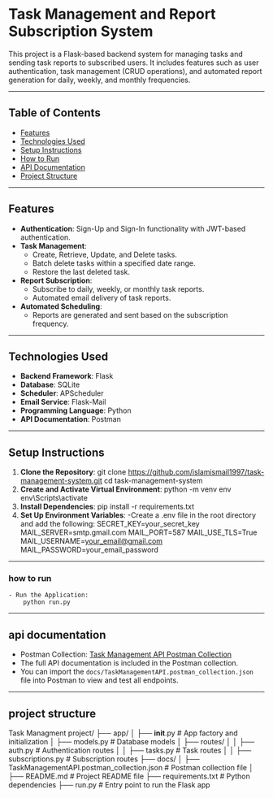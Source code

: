 
# Task Management and Report Subscription System

This project is a Flask-based backend system for managing tasks and sending task reports to subscribed users. It includes features such as user authentication, task management (CRUD operations), and automated report generation for daily, weekly, and monthly frequencies.
____________________________________________________________________________________________________________________


## Table of Contents
- [Features](#features)
- [Technologies Used](#technologies-used)
- [Setup Instructions](#setup-instructions)
- [How to Run](#how-to-run)
- [API Documentation](#api-documentation)
- [Project Structure](#project-structure)
____________________________________________________________________________________________________________________


## Features
- **Authentication**: Sign-Up and Sign-In functionality with JWT-based authentication.
- **Task Management**:
  - Create, Retrieve, Update, and Delete tasks.
  - Batch delete tasks within a specified date range.
  - Restore the last deleted task.
- **Report Subscription**:
  - Subscribe to daily, weekly, or monthly task reports.
  - Automated email delivery of task reports.
- **Automated Scheduling**:
  - Reports are generated and sent based on the subscription frequency.

____________________________________________________________________________________________________________________


## Technologies Used
- **Backend Framework**: Flask
- **Database**: SQLite
- **Scheduler**: APScheduler
- **Email Service**: Flask-Mail
- **Programming Language**: Python
- **API Documentation**: Postman

____________________________________________________________________________________________________________________


## Setup Instructions
1. **Clone the Repository**:
     git clone https://github.com/islamismail1997/task-management-system.git
         cd task-management-system
2. **Create and Activate Virtual Environment**:
        python -m venv env
            env\Scripts\activate
3. **Install Dependencies**:
        pip install -r requirements.txt
4. **Set Up Environment Variables**:
    -Create a .env file in the root directory and add the following:
        SECRET_KEY=your_secret_key
        MAIL_SERVER=smtp.gmail.com
        MAIL_PORT=587
        MAIL_USE_TLS=True
        MAIL_USERNAME=your_email@gmail.com
        MAIL_PASSWORD=your_email_password
____________________________________________________________________________________________________________________


### how to run
    - Run the Application:
        python run.py
____________________________________________________________________________________________________________________



## api documentation
  - Postman Collection: [Task Management API Postman Collection](docs/TaskManagementAPI.postman_collection.json)
  - The full API documentation is included in the Postman collection.
  - You can import the `docs/TaskManagementAPI.postman_collection.json` file into Postman to view and test all      endpoints.

____________________________________________________________________________________________________________________



## project structure

Task Managment project/
├── app/
│   ├── __init__.py       # App factory and initialization
│   ├── models.py         # Database models
│   ├── routes/
│   │   ├── auth.py       # Authentication routes
│   │   ├── tasks.py      # Task routes
│   │   ├── subscriptions.py  # Subscription routes
├── docs/
│   ├── TaskManagementAPI.postman_collection.json  # Postman collection file
│   ├── README.md        # Project README file
├── requirements.txt     # Python dependencies
├── run.py               # Entry point to run the Flask app


